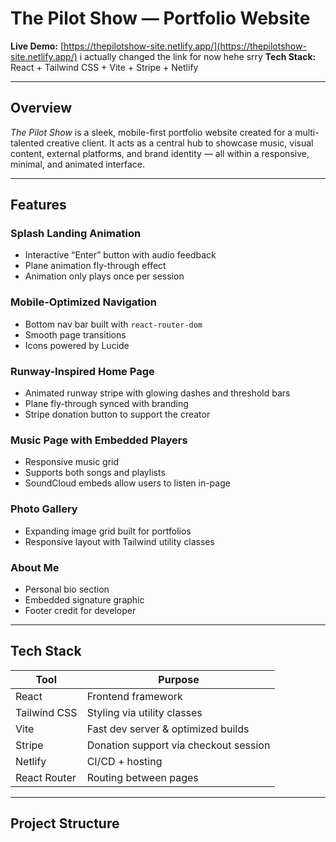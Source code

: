 # The Pilot Show — Portfolio Website

**Live Demo:** [https://thepilotshow-site.netlify.app/](https://thepilotshow-site.netlify.app/)  i actually changed the link for now hehe srry
**Tech Stack:** React + Tailwind CSS + Vite + Stripe + Netlify

---

## Overview

_The Pilot Show_ is a sleek, mobile-first portfolio website created for a multi-talented creative client. It acts as a central hub to showcase music, visual content, external platforms, and brand identity — all within a responsive, minimal, and animated interface.

---

## Features

### Splash Landing Animation
- Interactive “Enter” button with audio feedback
- Plane animation fly-through effect
- Animation only plays once per session

### Mobile-Optimized Navigation
- Bottom nav bar built with `react-router-dom`
- Smooth page transitions
- Icons powered by Lucide

### Runway-Inspired Home Page
- Animated runway stripe with glowing dashes and threshold bars
- Plane fly-through synced with branding
- Stripe donation button to support the creator

### Music Page with Embedded Players
- Responsive music grid
- Supports both songs and playlists
- SoundCloud embeds allow users to listen in-page

### Photo Gallery
- Expanding image grid built for portfolios
- Responsive layout with Tailwind utility classes

### About Me
- Personal bio section
- Embedded signature graphic
- Footer credit for developer

---

## Tech Stack

| Tool         | Purpose                              |
|--------------|---------------------------------------|
| React        | Frontend framework                    |
| Tailwind CSS | Styling via utility classes           |
| Vite         | Fast dev server & optimized builds    |
| Stripe       | Donation support via checkout session |
| Netlify      | CI/CD + hosting                       |
| React Router | Routing between pages                 |

---

## Project Structure

